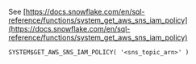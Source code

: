 See [https://docs.snowflake.com/en/sql-reference/functions/system_get_aws_sns_iam_policy](https://docs.snowflake.com/en/sql-reference/functions/system_get_aws_sns_iam_policy)
```
SYSTEM$GET_AWS_SNS_IAM_POLICY( '<sns_topic_arn>' )
```
